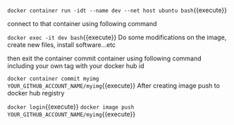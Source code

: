 


`docker container run -idt --name dev --net host ubuntu bash`{{execute}}

connect to that container using following command

`docker exec -it dev bash`{{execute}}
Do some modifications on the image, create new files, install software...etc

then exit the container commit container using following command including your own tag with your docker hub id

`docker container commit myimg YOUR_GITHUB_ACCOUNT_NAME/myimg`{{execute}}
After creating image push to docker hub registry

`docker login`{{execute}}
`docker image push YOUR_GITHUB_ACCOUNT_NAME/myimg`{{execute}}